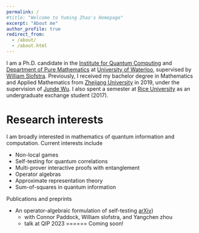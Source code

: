 ```yaml
---
permalink: /
#title: "Welcome to Yuming Zhao's Homepage"
excerpt: "About me"
author_profile: true
redirect_from: 
  - /about/
  - /about.html
---
```


I am a Ph.D. candidate in the [Institute for Quantum Computing](https://uwaterloo.ca/institute-for-quantum-computing/) and [Department of Pure Mathematics](https://uwaterloo.ca/pure-mathematics/) at [University of Waterloo](https://uwaterloo.ca/), supervised by [William Slofstra](http://elliptic.space/). Previously, I received my bachelor degree in Mathematics and Applied Mathematics from [Zhejiang University](https://www.zju.edu.cn/english/) in 2019, under the supervision of [Junde Wu](https://person.zju.edu.cn/en/wujunde). I also spent a semester at [Rice University](https://www.rice.edu/) as an undergraduate exchange student (2017).


Research interests
======
I am broadly interested in mathematics of quantum information and computation. Current interests include
- Non-local games
- Self-testing for quantum correlations
- Multi-prover interactive proofs with entanglement
- Operator algebras
- Approximate representation theory
- Sum-of-squares in quantum information


Publications and preprints
- An operator-algebraic formulation of self-testing [arXiv](https://arxiv.org/abs/2301.11291))
  - with Connor Paddock, William slofstra, and Yangchen zhou
  - talk at QIP 2023
======
Coming soon!


